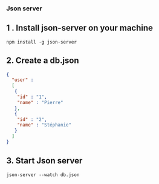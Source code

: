 ### Json server
## 1 . Install json-server on your machine
``` TERMINAL
npm install -g json-server
```
## 2. Create a db.json

```json
{
  "user" : 
  [
   {
    "id" : "1",
    "name" : "Pierre"
   },
   {
    "id" : "2",
    "name" : "Stéphanie"
   }
  ]
}
```

## 3. Start Json server
```TERMINAL
json-server --watch db.json
```
